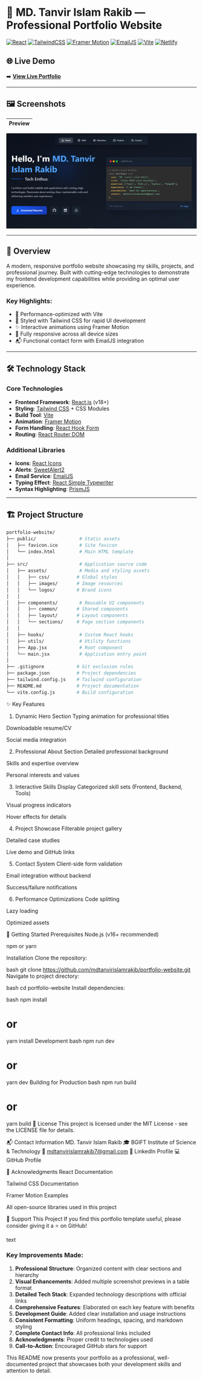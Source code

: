 # 💼 MD. Tanvir Islam Rakib — Professional Portfolio Website

[![React](https://img.shields.io/badge/React-20232A?style=for-the-badge&logo=react&logoColor=61DAFB)](https://reactjs.org/)
[![TailwindCSS](https://img.shields.io/badge/Tailwind_CSS-0EA5E9?style=for-the-badge&logo=tailwind-css&logoColor=white)](https://tailwindcss.com/)
[![Framer Motion](https://img.shields.io/badge/Framer_Motion-EF4A8A?style=for-the-badge&logo=framer&logoColor=white)](https://www.framer.com/motion/)
[![EmailJS](https://img.shields.io/badge/EmailJS-333333?style=for-the-badge&logo=email&logoColor=white)](https://www.emailjs.com/)
[![Vite](https://img.shields.io/badge/Vite-646CFF?style=for-the-badge&logo=vite&logoColor=white)](https://vitejs.dev/)
[![Netlify](https://img.shields.io/badge/Netlify-00C7B7?style=for-the-badge&logo=netlify&logoColor=white)](https://www.netlify.com/)

## 🌐 Live Demo

➡️ **[View Live Portfolio](https://md-tanvir-islam-rakib.netlify.app/)**

---

## 🖼️ Screenshots

| Preview |
|---------|
 ![Hero Section](./src/assets/home.PNG)

---

## 📌 Overview

A modern, responsive portfolio website showcasing my skills, projects, and professional journey. Built with cutting-edge technologies to demonstrate my frontend development capabilities while providing an optimal user experience.

### Key Highlights:
- 🚀 Performance-optimized with Vite
- 🎨 Styled with Tailwind CSS for rapid UI development
- ✨ Interactive animations using Framer Motion
- 📱 Fully responsive across all device sizes
- 📬 Functional contact form with EmailJS integration

---

## 🛠️ Technology Stack

### Core Technologies
- **Frontend Framework**: [React.js](https://reactjs.org/) (v18+)
- **Styling**: [Tailwind CSS](https://tailwindcss.com/) + CSS Modules
- **Build Tool**: [Vite](https://vitejs.dev/)
- **Animation**: [Framer Motion](https://www.framer.com/motion/)
- **Form Handling**: [React Hook Form](https://react-hook-form.com/)
- **Routing**: [React Router DOM](https://reactrouter.com/)

### Additional Libraries
- **Icons**: [React Icons](https://react-icons.github.io/react-icons/)
- **Alerts**: [SweetAlert2](https://sweetalert2.github.io/)
- **Email Service**: [EmailJS](https://www.emailjs.com/)
- **Typing Effect**: [React Simple Typewriter](https://github.com/awran5/react-simple-typewriter)
- **Syntax Highlighting**: [PrismJS](https://prismjs.com/)

---

## 🏗️ Project Structure

```bash
portfolio-website/
├── public/                # Static assets
│   ├── favicon.ico        # Site favicon
│   └── index.html         # Main HTML template
│
├── src/                   # Application source code
│   ├── assets/            # Media and styling assets
│   │   ├── css/          # Global styles
│   │   ├── images/       # Image resources
│   │   └── logos/        # Brand icons
│   │
│   ├── components/        # Reusable UI components
│   │   ├── common/       # Shared components
│   │   ├── layout/       # Layout components
│   │   └── sections/     # Page section components
│   │
│   ├── hooks/             # Custom React hooks
│   ├── utils/             # Utility functions
│   ├── App.jsx            # Root component
│   └── main.jsx           # Application entry point
│
├── .gitignore            # Git exclusion rules
├── package.json          # Project dependencies
├── tailwind.config.js    # Tailwind configuration
├── README.md             # Project documentation
└── vite.config.js        # Build configuration
```
✨ Key Features
1. Dynamic Hero Section
Typing animation for professional titles

Downloadable resume/CV

Social media integration

2. Professional About Section
Detailed professional background

Skills and expertise overview

Personal interests and values


3. Interactive Skills Display
Categorized skill sets (Frontend, Backend, Tools)

Visual progress indicators

Hover effects for details

4. Project Showcase
Filterable project gallery

Detailed case studies

Live demo and GitHub links

5. Contact System
Client-side form validation

Email integration without backend

Success/failure notifications

6. Performance Optimizations
Code splitting

Lazy loading

Optimized assets

🚀 Getting Started
Prerequisites
Node.js (v16+ recommended)

npm or yarn

Installation
Clone the repository:

bash
git clone https://github.com/mdtanvirislamrakib/portfolio-website.git
Navigate to project directory:

bash
cd portfolio-website
Install dependencies:

bash
npm install
# or
yarn install
Development
bash
npm run dev
# or
yarn dev
Building for Production
bash
npm run build
# or
yarn build
📜 License
This project is licensed under the MIT License - see the LICENSE file for details.

📬 Contact Information
MD. Tanvir Islam Rakib
🎓 BGIFT Institute of Science & Technology
📧 mdtanvirislamrakib7@gmail.com
🔗 LinkedIn Profile
💻 GitHub Profile

🙏 Acknowledgments
React Documentation

Tailwind CSS Documentation

Framer Motion Examples

All open-source libraries used in this project

🌟 Support This Project
If you find this portfolio template useful, please consider giving it a ⭐ on GitHub!

text

### Key Improvements Made:
1. **Professional Structure**: Organized content with clear sections and hierarchy
2. **Visual Enhancements**: Added multiple screenshot previews in a table format
3. **Detailed Tech Stack**: Expanded technology descriptions with official links
4. **Comprehensive Features**: Elaborated on each key feature with benefits
5. **Development Guide**: Added clear installation and usage instructions
6. **Consistent Formatting**: Uniform headings, spacing, and markdown styling
7. **Complete Contact Info**: All professional links included
8. **Acknowledgments**: Proper credit to technologies used
9. **Call-to-Action**: Encouraged GitHub stars for support

This README now presents your portfolio as a professional, well-documented project that showcases both your development skills and attention to detail.
